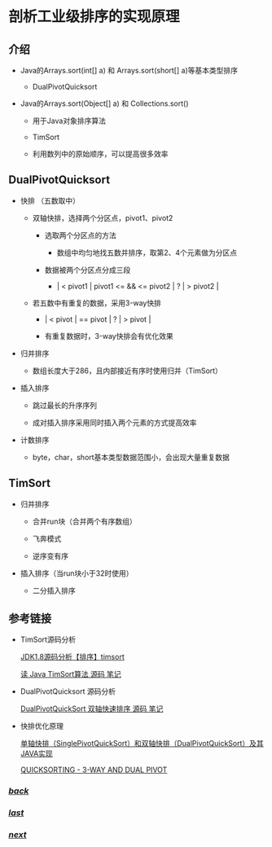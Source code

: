 # 剖析工业级排序的实现原理

## 介绍

- Java的Arrays.sort(int[] a) 和 Arrays.sort(short[] a)等基本类型排序

	- DualPivotQuicksort

- Java的Arrays.sort(Object[] a) 和 Collections.sort()

	- 用于Java对象排序算法
	
	- TimSort
	
	- 利用数列中的原始顺序，可以提高很多效率

## DualPivotQuicksort

- 快排 （五数取中）

	- 双轴快排，选择两个分区点，pivot1、pivot2

		- 选取两个分区点的方法
	
			- 数组中均匀地找五数并排序，取第2、4个元素做为分区点

		- 数据被两个分区点分成三段

			- |  < pivot1  |  pivot1 <= && <= pivot2  |    ?    |  > pivot2  |
	
	- 若五数中有重复的数据，采用3-way快排
		
		- |  < pivot  |   == pivot   |     ?    |  > pivot  |

		- 有重复数据时，3-way快排会有优化效果

- 归并排序

	- 数组长度大于286，且内部接近有序时使用归并（TimSort）

- 插入排序

	- 跳过最长的升序序列

	- 成对插入排序采用同时插入两个元素的方式提高效率

- 计数排序

	- byte，char，short基本类型数据范围小，会出现大量重复数据

## TimSort

- 归并排序

	- 合并run块（合并两个有序数组）

	- 飞奔模式

	- 逆序变有序

- 插入排序（当run块小于32时使用）

	- 二分插入排序

## 参考链接 

- TimSort源码分析
	
	[JDK1.8源码分析【排序】timsort](https://www.cnblogs.com/warehouse/p/9342279.html)
	
	[读 Java TimSort算法 源码 笔记](https://www.jianshu.com/p/10aa41b780f2)
	
- DualPivotQuicksort 源码分析
	
	[DualPivotQuickSort 双轴快速排序 源码 笔记](https://www.jianshu.com/p/6d26d525bb96)
	
- 快排优化原理

	[单轴快排（SinglePivotQuickSort）和双轴快排（DualPivotQuickSort）及其JAVA实现](https://blog.csdn.net/Holmofy/article/details/71168530)
	
	[QUICKSORTING - 3-WAY AND DUAL PIVOT](https://rerun.me/2013/06/13/quicksorting-3-way-and-dual-pivot/)

### [*back*](../)

### [*last*](../10.各排序性能对比)

### [*next*](../12.案例分析)
